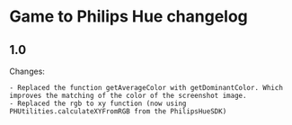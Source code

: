 # Game to Philips Hue changelog

## 1.0
Changes:

	- Replaced the function getAverageColor with getDominantColor. Which improves the matching of the color of the screenshot image.
	- Replaced the rgb to xy function (now using PHUtilities.calculateXYFromRGB from the PhilipsHueSDK)